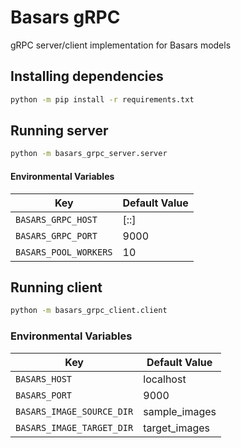 # Basars gRPC

gRPC server/client implementation for Basars models

## Installing dependencies
```bash
python -m pip install -r requirements.txt
```

## Running server
```bash
python -m basars_grpc_server.server
```

#### Environmental Variables
| Key                   | Default Value |
|-----------------------|---------------|
| `BASARS_GRPC_HOST`    | [::]          |
| `BASARS_GRPC_PORT`    | 9000          |
| `BASARS_POOL_WORKERS` | 10            |

## Running client
```bash
python -m basars_grpc_client.client
```

### Environmental Variables
| Key                       | Default Value |
|---------------------------|---------------|
| `BASARS_HOST`             | localhost     |
| `BASARS_PORT`             | 9000          |
| `BASARS_IMAGE_SOURCE_DIR` | sample_images |
| `BASARS_IMAGE_TARGET_DIR` | target_images |
